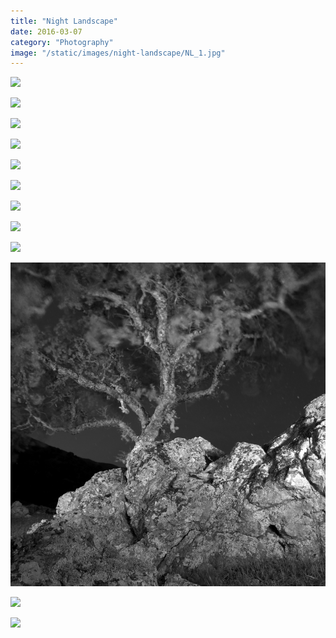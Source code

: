 ```yaml
---
title: "Night Landscape"
date: 2016-03-07
category: "Photography"
image: "/static/images/night-landscape/NL_1.jpg"
---
```


![](/static/images/night-landscape/NL_1.jpg)

![](/static/images/night-landscape/NL_2.jpg)

![](/static/images/night-landscape/NL_3.jpg)

![](/static/images/night-landscape/NL_4.jpg)

![](/static/images/night-landscape/NL_5.jpg)

![](/static/images/night-landscape/NL_6.jpg)

![](/static/images/night-landscape/NL_7.jpg)

![](/static/images/night-landscape/NL_8.jpg)

![](/static/images/night-landscape/NL_9.jpg)

![](/static/images/night-landscape/NL_10.jpg)

![](/static/images/night-landscape/NL_11.jpg)

![](/static/images/night-landscape/NL_12.jpg)
